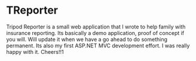 # TReporter

Tripod Reporter is a small web application that I wrote to help family with insurance reporting. Its basically a demo 
application, proof of concept if you will. Will update it when we have a go ahead to do something permanent. Its also my first 
ASP.NET MVC development effort. I was really happy with it. Cheers!!1
